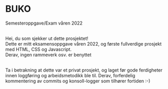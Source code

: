 # BUKO
Semesteroppgave/Exam våren 2022 <br><br>

Hei, du som sjekker ut dette prosjektet! <br>
Dette er mitt eksamensoppgave våren 2022, og første fullverdige prosjekt med HTML, CSS og Javascript.<br>
Derav, ingen rammeverk osv. er benyttet <br><br>

Ta i betrakning at dette var et privat prosjekt, og laget før gode ferdigheter innen loggføring og arbeidsmetodikk ble til.
Derav, forferdelig kommentering av commits og konsoll-logger som tilhører fortiden :-)


